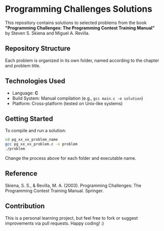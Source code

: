 # Programming Challenges Solutions

This repository contains solutions to selected problems from the book  
**"Programming Challenges: The Programming Contest Training Manual"**  
by Steven S. Skiena and Miguel A. Revilla.

## Repository Structure

Each problem is organized in its own folder, named according to the chapter and problem title.

## Technologies Used

- Language: **C**
- Build System: Manual compilation (e.g., `gcc main.c -o solution`)
- Platform: Cross-platform (tested on Unix-like systems)

## Getting Started

To compile and run a solution:

```bash
cd pg_xx_xx_problem_name
gcc pg_xx_xx_problem.c -o problem
./problem
```

Change the process above for each folder and executable name.

## Reference

Skiena, S. S., & Revilla, M. A. (2003). Programming Challenges: The Programming Contest Training Manual. Springer.

## Contribution

This is a personal learning project, but feel free to fork or suggest improvements via pull requests. Happy coding! :)
